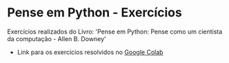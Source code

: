 # **Pense em Python - Exercícios**
Exercícios realizados do Livro: 'Pense em Python: Pense como um cientista da computação - Allen B. Downey'
- Link para os exercícios resolvidos no [Google Colab](https://colab.research.google.com/drive/1sR5pSsvSNtAhGjQVWwIoQEB6voG3J5Pt)
